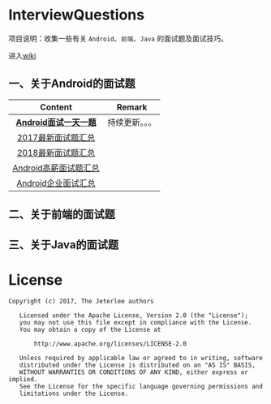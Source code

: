 # InterviewQuestions
项目说明：收集一些有关 `Android`、`前端`、`Java` 的面试题及面试技巧。

进入[wiki](https://github.com/jeterlee/awesome-interview/wiki)


## 一、关于Android的面试题
Content|Remark
:-----:|:----:
[**Android面试一天一题**](https://github.com/jeterlee/awesome-interview/wiki/Android%E9%9D%A2%E8%AF%95%E4%B8%80%E5%A4%A9%E4%B8%80%E9%A2%98)|持续更新。。。
[2017最新面试题汇总](https://github.com/jeterlee/awesome-interview/wiki/2017%E6%9C%80%E6%96%B0%E9%9D%A2%E8%AF%95%E9%A2%98%E6%B1%87%E6%80%BB)|
[2018最新面试题汇总](https://github.com/jeterlee/awesome-interview/wiki/2018%E6%9C%80%E6%96%B0%E9%9D%A2%E8%AF%95%E9%A2%98%E6%B1%87%E6%80%BB)|
[Android高薪面试题汇总](https://github.com/jeterlee/awesome-interview/wiki/Android%E9%AB%98%E8%96%AA%E9%9D%A2%E8%AF%95%E9%A2%98%E6%B1%87%E5%BD%95)|
[Android企业面试汇总](https://github.com/jeterlee/awesome-interview/wiki/Android%E4%BC%81%E4%B8%9A%E9%9D%A2%E8%AF%95%E6%B1%87%E6%80%BB)|


## 二、关于前端的面试题


## 三、关于Java的面试题


# License
```
Copyright (c) 2017, The Jeterlee authors 

   Licensed under the Apache License, Version 2.0 (the "License");
   you may not use this file except in compliance with the License.
   You may obtain a copy of the License at

       http://www.apache.org/licenses/LICENSE-2.0

   Unless required by applicable law or agreed to in writing, software
   distributed under the License is distributed on an "AS IS" BASIS,
   WITHOUT WARRANTIES OR CONDITIONS OF ANY KIND, either express or implied.
   See the License for the specific language governing permissions and
   limitations under the License.
```
